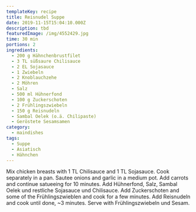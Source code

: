 ```yaml
---
templateKey: recipe
title: Reisnudel Suppe
date: 2019-11-15T15:04:10.000Z
description: tbd
featuredImage: /img/4552429.jpg
time: 30 min
portions: 2
ingredients:
  - 200 g Hähnchenbrustfilet
  - 3 TL süßsaure Chilisauce
  - 2 EL Sojasauce
  - 1 Zwiebeln
  - 2 Knoblauchzehe
  - 2 Möhren
  - Salz
  - 500 ml Hühnerfond
  - 100 g Zuckerschoten
  - 2 Frühlingszwiebeln
  - 150 g Reisnudeln
  - Sambal Oelek (o.ä. Chilipaste)
  - Geröstete Sesamsamen
category:
  - maindishes
tags:
  - Suppe
  - Asiatisch
  - Hähnchen
---
```


Mix chicken breasts with 1 TL Chilisauce and 1 TL Sojasauce. Cook separately in a pan. Sautee onions and garlic in a medium pot. Add carrots and continue satueeing for 10 minutes. Add Hühnerfond, Salz, Sambal Oelek und restliche Sojasauce und Chilisauce. Add Zuckerschoten and some of the Frühlingszwieblen and cook for a few minutes. Add Reisnudeln and cook until done, ~3 minutes. Serve with Frühlingszwiebeln und Sesam.
